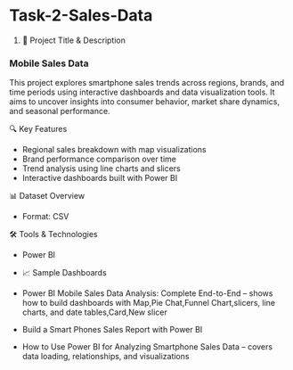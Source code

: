 # Task-2-Sales-Data
1. 📌 Project Title & Description
### Mobile Sales Data
This project explores smartphone sales trends across regions, brands, and time periods using interactive dashboards and data visualization tools. It aims to uncover insights into consumer behavior, market share dynamics, and seasonal performance.

🔍 Key Features
- Regional sales breakdown with map visualizations
- Brand performance comparison over time
- Trend analysis using line charts and slicers
- Interactive dashboards built with Power BI

📊 Dataset Overview
- Format: CSV

🛠️ Tools & Technologies
- Power BI

- 📈 Sample Dashboards
- Power BI Mobile Sales Data Analysis: Complete End-to-End – shows how to build dashboards with Map,Pie Chat,Funnel Chart,slicers, line charts, and date tables,Card,New slicer
- Build a Smart Phones Sales Report with Power BI 
- How to Use Power BI for Analyzing Smartphone Sales Data – covers data loading, relationships, and visualizations


